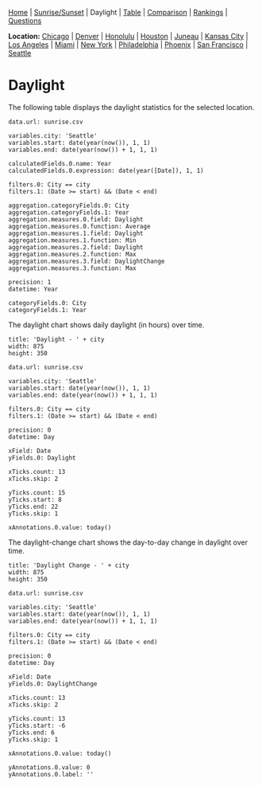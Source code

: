 [Home](#url=README.md) |
[Sunrise/Sunset](#url=sunrise.md) |
Daylight |
[Table](#url=daylight-table.md) |
[Comparison](#url=compare.md) |
[Rankings](#url=daylight-rank.md) |
[Questions](#url=questions.md)

**Location:**
[Chicago](#var.city='Chicago') |
[Denver](#var.city='Denver') |
[Honolulu](#var.city='Honolulu') |
[Houston](#var.city='Houston') |
[Juneau](#var.city='Juneau') |
[Kansas City](#var.city='Kansas%20City') |
[Los Angeles](#var.city='Los%20Angeles') |
[Miami](#var.city='Miami') |
[New York](#var.city='New%20York') |
[Philadelphia](#var.city='Philadelphia') |
[Phoenix](#var.city='Phoenix') |
[San Francisco](#var.city='San%20Francisco') |
[Seattle](#var.city='Seattle')


# Daylight

The following table displays the daylight statistics for the selected location.

~~~ data-table
data.url: sunrise.csv

variables.city: 'Seattle'
variables.start: date(year(now()), 1, 1)
variables.end: date(year(now()) + 1, 1, 1)

calculatedFields.0.name: Year
calculatedFields.0.expression: date(year([Date]), 1, 1)

filters.0: City == city
filters.1: (Date >= start) && (Date < end)

aggregation.categoryFields.0: City
aggregation.categoryFields.1: Year
aggregation.measures.0.field: Daylight
aggregation.measures.0.function: Average
aggregation.measures.1.field: Daylight
aggregation.measures.1.function: Min
aggregation.measures.2.field: Daylight
aggregation.measures.2.function: Max
aggregation.measures.3.field: DaylightChange
aggregation.measures.3.function: Max

precision: 1
datetime: Year

categoryFields.0: City
categoryFields.1: Year
~~~

The daylight chart shows daily daylight (in hours) over time.

~~~ line-chart
title: 'Daylight - ' + city
width: 875
height: 350

data.url: sunrise.csv

variables.city: 'Seattle'
variables.start: date(year(now()), 1, 1)
variables.end: date(year(now()) + 1, 1, 1)

filters.0: City == city
filters.1: (Date >= start) && (Date < end)

precision: 0
datetime: Day

xField: Date
yFields.0: Daylight

xTicks.count: 13
xTicks.skip: 2

yTicks.count: 15
yTicks.start: 8
yTicks.end: 22
yTicks.skip: 1

xAnnotations.0.value: today()
~~~

The daylight-change chart shows the day-to-day change in daylight over time.

~~~ line-chart
title: 'Daylight Change - ' + city
width: 875
height: 350

data.url: sunrise.csv

variables.city: 'Seattle'
variables.start: date(year(now()), 1, 1)
variables.end: date(year(now()) + 1, 1, 1)

filters.0: City == city
filters.1: (Date >= start) && (Date < end)

precision: 0
datetime: Day

xField: Date
yFields.0: DaylightChange

xTicks.count: 13
xTicks.skip: 2

yTicks.count: 13
yTicks.start: -6
yTicks.end: 6
yTicks.skip: 1

xAnnotations.0.value: today()

yAnnotations.0.value: 0
yAnnotations.0.label: ''
~~~
